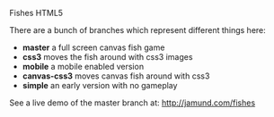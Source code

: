 Fishes HTML5

There are a bunch of branches which represent different things here:

* **master** a full screen canvas fish game
* **css3** moves the fish around with css3 images
* **mobile** a mobile enabled version
* **canvas-css3** moves canvas fish around with css3
* **simple** an early version with no gameplay

See a live demo of the master branch at:
http://jamund.com/fishes
